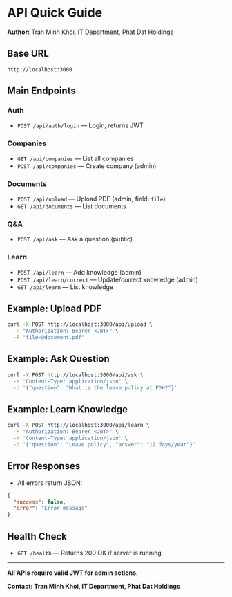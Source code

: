 # API Quick Guide

**Author:** Tran Minh Khoi, IT Department, Phat Dat Holdings

## Base URL
```
http://localhost:3000
```

## Main Endpoints

### Auth
- `POST /api/auth/login` — Login, returns JWT

### Companies
- `GET /api/companies` — List all companies
- `POST /api/companies` — Create company (admin)

### Documents
- `POST /api/upload` — Upload PDF (admin, field: `file`)
- `GET /api/documents` — List documents

### Q&A
- `POST /api/ask` — Ask a question (public)

### Learn
- `POST /api/learn` — Add knowledge (admin)
- `POST /api/learn/correct` — Update/correct knowledge (admin)
- `GET /api/learn` — List knowledge

## Example: Upload PDF
```bash
curl -X POST http://localhost:3000/api/upload \
  -H "Authorization: Bearer <JWT>" \
  -F "file=@document.pdf"
```

## Example: Ask Question
```bash
curl -X POST http://localhost:3000/api/ask \
  -H 'Content-Type: application/json' \
  -d '{"question": "What is the leave policy at PDH?"}'
```

## Example: Learn Knowledge
```bash
curl -X POST http://localhost:3000/api/learn \
  -H "Authorization: Bearer <JWT>" \
  -H 'Content-Type: application/json' \
  -d '{"question": "Leave policy", "answer": "12 days/year"}'
```

## Error Responses
- All errors return JSON:
```json
{
  "success": false,
  "error": "Error message"
}
```

## Health Check
- `GET /health` — Returns 200 OK if server is running

---
**All APIs require valid JWT for admin actions.**

**Contact: Tran Minh Khoi, IT Department, Phat Dat Holdings** 
